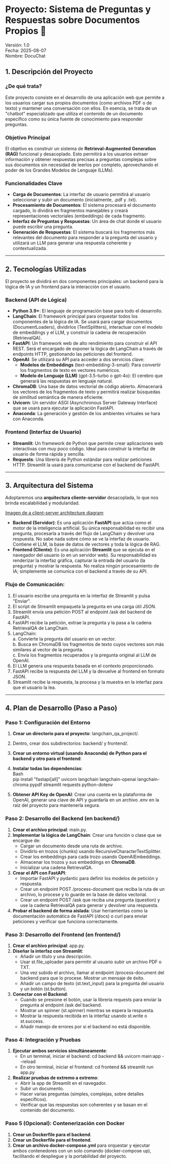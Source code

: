 # **Proyecto: Sistema de Preguntas y Respuestas sobre Documentos Propios 💬**

Versión: 1.0  
Fecha: 2025-08-07  
Nombre: DocuChat

## **1\. Descripción del Proyecto**

### **¿De qué trata?**

Este proyecto consiste en el desarrollo de una aplicación web que permite a los usuarios cargar sus propios documentos (como archivos PDF o de texto) y mantener una conversación con ellos. En esencia, se trata de un "chatbot" especializado que utiliza el contenido de un documento específico como su única fuente de conocimiento para responder preguntas.

### **Objetivo Principal**

El objetivo es construir un sistema de **Retrieval-Augmented Generation (RAG)** funcional y desacoplado. Esto permitirá a los usuarios extraer información y obtener respuestas precisas a preguntas complejas sobre sus documentos sin necesidad de leerlos por completo, aprovechando el poder de los Grandes Modelos de Lenguaje (LLMs).

### **Funcionalidades Clave**

* **Carga de Documentos**: La interfaz de usuario permitirá al usuario seleccionar y subir un documento (inicialmente, .pdf y .txt).  
* **Procesamiento de Documentos**: El sistema procesará el documento cargado, lo dividirá en fragmentos manejables y creará representaciones vectoriales (embeddings) de cada fragmento.  
* **Interfaz de Preguntas y Respuestas**: Un área de chat donde el usuario puede escribir una pregunta.  
* **Generación de Respuestas**: El sistema buscará los fragmentos más relevantes del documento para responder a la pregunta del usuario y utilizará un LLM para generar una respuesta coherente y contextualizada.

---

## **2\. Tecnologías Utilizadas**

El proyecto se dividirá en dos componentes principales: un backend para la lógica de IA y un frontend para la interacción con el usuario.

### **Backend (API de Lógica)**

* **Python 3.9+**: El lenguaje de programación base para todo el desarrollo.  
* **LangChain**: El framework principal para orquestar todos los componentes de la lógica de IA. Se usará para cargar documentos (DocumentLoaders), dividirlos (TextSplitters), interactuar con el modelo de embeddings y el LLM, y construir la cadena de recuperación (RetrievalQA).  
* **FastAPI**: Un framework web de alto rendimiento para construir el API REST. Será el encargado de exponer la lógica de LangChain a través de endpoints HTTP, gestionando las peticiones del frontend.  
* **OpenAI**: Se utilizará su API para acceder a dos servicios clave:  
  * **Modelos de Embeddings** (text-embedding-3-small): Para convertir los fragmentos de texto en vectores numéricos.  
  * **Modelo de Lenguaje (LLM)** (gpt-3.5-turbo o gpt-4o): El cerebro que generará las respuestas en lenguaje natural.  
* **ChromaDB**: Una base de datos vectorial de código abierto. Almacenará los vectores de los fragmentos de texto y permitirá realizar búsquedas de similitud semántica de manera eficiente.  
* **Uvicorn**: Un servidor ASGI (Asynchronous Server Gateway Interface) que se usará para ejecutar la aplicación FastAPI.
* **Anaconda**: La generación y gestión de los ambientes virtuales se hara con Anaconda.

### **Frontend (Interfaz de Usuario)**

* **Streamlit**: Un framework de Python que permite crear aplicaciones web interactivas con muy poco código. Ideal para construir la interfaz de usuario de forma rápida y sencilla.  
* **Requests**: Una librería de Python estándar para realizar peticiones HTTP. Streamlit la usará para comunicarse con el backend de FastAPI.

---

## **3\. Arquitectura del Sistema**

Adoptaremos una **arquitectura cliente-servidor** desacoplada, lo que nos brinda escalabilidad y modularidad.

[Imagen de a client-server architecture diagram](https://encrypted-tbn0.gstatic.com/licensed-image?q=tbn:ANd9GcRfljlOrd8cDb5ShcecLetBMKDNiDVc21MOiBfDtfGEI1sowEuXk69puLw05wrWSphYjcR1G7qwP50eQq9933sh53SmatFWyyqRvuhQjJWFG45Ee4A)

* **Backend (Servidor)**: Es una aplicación **FastAPI** que actúa como el motor de la inteligencia artificial. Su única responsabilidad es recibir una pregunta, procesarla a través del flujo de LangChain y devolver una respuesta. No sabe nada sobre cómo se ve la interfaz de usuario. Contiene el LLM, la base de datos de vectores y toda la lógica de RAG.  
* **Frontend (Cliente)**: Es una aplicación **Streamlit** que se ejecuta en el navegador del usuario (o en un servidor web). Su responsabilidad es renderizar la interfaz gráfica, capturar la entrada del usuario (la pregunta) y mostrar la respuesta. No realiza ningún procesamiento de IA; simplemente se comunica con el backend a través de su API.

### **Flujo de Comunicación:**

1. El usuario escribe una pregunta en la interfaz de Streamlit y pulsa "Enviar".  
2. El script de Streamlit empaqueta la pregunta en una carga útil JSON.  
3. Streamlit envía una petición POST al endpoint /ask del backend de FastAPI.  
4. FastAPI recibe la petición, extrae la pregunta y la pasa a la cadena RetrievalQA de LangChain.  
5. LangChain:  
   a. Convierte la pregunta del usuario en un vector.  
   b. Busca en ChromaDB los fragmentos de texto cuyos vectores son más similares al vector de la pregunta.  
   c. Envía los fragmentos recuperados y la pregunta original al LLM de OpenAI.  
6. El LLM genera una respuesta basada en el contexto proporcionado.  
7. FastAPI recibe la respuesta del LLM y la devuelve al frontend en formato JSON.  
8. Streamlit recibe la respuesta, la procesa y la muestra en la interfaz para que el usuario la lea.

---

## **4\. Plan de Desarrollo (Paso a Paso)**

### **Paso 1: Configuración del Entorno**

1. **Crear un directorio para el proyecto**: langchain\_qa\_project/.  
2. Dentro, crear dos subdirectorios: backend/ y frontend/.  
3. **Crear un entorno virtual (usando Anaconda) de Python para el backend y otro para el frontend**:  
4. **Instalar todas las dependencias**:  
   Bash  
   pip install "fastapi\[all\]" uvicorn langchain langchain-openai langchain-chroma pypdf streamlit requests python-dotenv

5. **Obtener API Key de OpenAI**: Crear una cuenta en la plataforma de OpenAI, generar una clave de API y guardarla en un archivo .env en la raíz del proyecto para mantenerla segura.

### **Paso 2: Desarrollo del Backend (en backend/)**

1. **Crear el archivo principal**: main.py.  
2. **Implementar la lógica de LangChain**: Crear una función o clase que se encargue de:  
   * Cargar un documento desde una ruta de archivo.  
   * Dividirlo en trozos (chunks) usando RecursiveCharacterTextSplitter.  
   * Crear los embeddings para cada trozo usando OpenAIEmbeddings.  
   * Almacenar los trozos y sus embeddings en **ChromaDB**.  
   * Inicializar una cadena RetrievalQA.  
3. **Crear el API con FastAPI**:  
   * Importar FastAPI y pydantic para definir los modelos de petición y respuesta.  
   * Crear un endpoint POST /process-document que reciba la ruta de un archivo, lo procese y lo guarde en la base de datos vectorial.  
   * Crear un endpoint POST /ask que reciba una pregunta (question) y use la cadena RetrievalQA para generar y devolver una respuesta.  
4. **Probar el backend de forma aislada**: Usar herramientas como la documentación automática de FastAPI (/docs) o curl para enviar peticiones y verificar que funciona correctamente.

### **Paso 3: Desarrollo del Frontend (en frontend/)**

1. **Crear el archivo principal**: app.py.  
2. **Diseñar la interfaz con Streamlit**:  
   * Añadir un título y una descripción.  
   * Usar st.file\_uploader para permitir al usuario subir un archivo PDF o TXT.  
   * Una vez subido el archivo, llamar al endpoint /process-document del backend para que lo procese. Mostrar un mensaje de éxito.  
   * Añadir un campo de texto (st.text\_input) para la pregunta del usuario y un botón (st.button).  
3. **Conectar con el Backend**:  
   * Cuando se presione el botón, usar la librería requests para enviar la pregunta al endpoint /ask del backend.  
   * Mostrar un spinner (st.spinner) mientras se espera la respuesta.  
   * Mostrar la respuesta recibida en la interfaz usando st.write o st.success.  
   * Añadir manejo de errores por si el backend no está disponible.

### **Paso 4: Integración y Pruebas**

1. **Ejecutar ambos servicios simultáneamente**:  
   * En un terminal, iniciar el backend: cd backend && uvicorn main:app \--reload  
   * En otro terminal, iniciar el frontend: cd frontend && streamlit run app.py  
2. **Realizar pruebas de extremo a extremo**:  
   * Abrir la app de Streamlit en el navegador.  
   * Subir un documento.  
   * Hacer varias preguntas (simples, complejas, sobre detalles específicos).  
   * Verificar que las respuestas son coherentes y se basan en el contenido del documento.

### **Paso 5 (Opcional): Contenerización con Docker**

1. **Crear un Dockerfile para el backend**.  
2. **Crear un Dockerfile para el frontend**.  
3. **Crear un archivo docker-compose.yml** para orquestar y ejecutar ambos contenedores con un solo comando (docker-compose up), facilitando el despliegue y la portabilidad del proyecto.